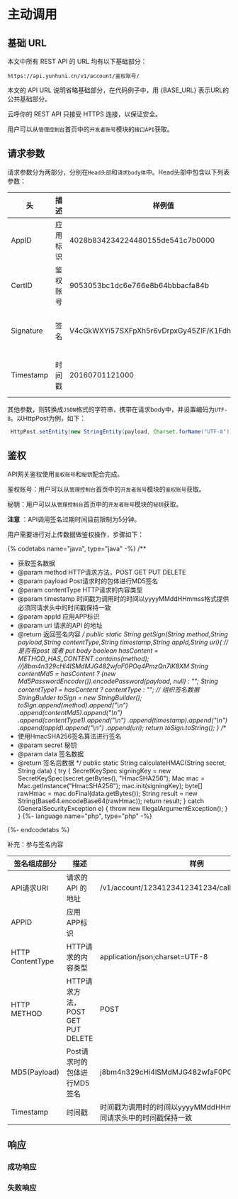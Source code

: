 # 主动调用

## 基础 URL
本文中所有 REST API 的 URL 均有以下基础部分：

```
https://api.yunhuni.cn/v1/account/鉴权账号/
```

本文的 API URL 说明省略基础部分，在代码例子中，用 {BASE_URL} 表示URL的公共基础部分。

云呼你的 REST API 只接受 HTTPS 连接，以保证安全。

用户可以从`管理控制台`首页中的`开发者账号`模块的`接口API`获取。

## 请求参数

请求参数分为两部分，分别在`Head头部`和`请求body体`中。Head头部中包含以下列表参数：

| 头         | 描述   | 样例值                                      | 备注                              |
| --------- | ---- | ---------------------------------------- | ------------------------------- |
| AppID     | 应用标识 | 4028b834234224480155de541c7b0000         | 用户指定的应用标识                       |
| CertID    | 鉴权账号 | 9053053bc1dc6e766e8b64bbbacfa84b         | 用户通过登录控制台获取                     |
| Signature | 签名   | V4cGkWXYi57SXFpXh5r6vDrpxGy45ZlF/K1FdhOm0lk= | 使用HmacSHA256签名算法组合请求数据进行签名，参考鉴权 |
| Timestamp | 时间戳  | 20160701121000                           | 时间戳为调用时的时间以yyyyMMddHHmmss格式提供   |

其他参数，则转换成`JSON`格式的字符串，携带在请求body中，并设置编码为`UTF-8`。以HttpPost为例，如下：

```java
 HttpPost.setEntity(new StringEntity(payload, Charset.forName("UTF-8")));
```

## 鉴权

API网关鉴权使用`鉴权账号`和`秘钥`配合完成。

鉴权账号：用户可以从`管理控制台`首页中的`开发者账号`模块的`鉴权账号`获取。

秘钥：用户可以从`管理控制台`首页中的`开发者账号`模块的`秘钥`获取。

**注意** ：API调用签名过期时间目前限制为5分钟。

用户需要进行对上传数据做鉴权操作，步骤如下：

{% codetabs name="java", type="java" -%}
 /**
 * 获取签名数据
 * @param method HTTP请求方法，POST GET PUT DELETE
 * @param payload Post请求时的包体进行MD5签名
 * @param contentType HTTP请求的内容类型
 * @param timestamp 时间戳为调用时的时间以yyyyMMddHHmmss格式提供 必须同请求头中的时间戳保持一致
 * @param appId 应用APP标识
 * @param uri 请求的API 的地址
 * @return 返回签名内容
 */
public static String getSign(String method,String payload,String contentType,String timestamp,String appId,String uri){
    // 是否有post 或者 put  body
    boolean hasContent = METHOD_HAS_CONTENT.contains(method);
    //j8bm4n329cHi4lSMdMJG482wfaF0POq4PmzQn7lK8XM
    String contentMd5 = hasContent ? (new Md5PasswordEncoder()).encodePassword(payload, null) : "";
    String contentType1 = hasContent ? contentType : "";
    // 组织签名数据
    StringBuilder toSign = new StringBuilder();
    toSign.append(method).append("\n")
            .append(contentMd5).append("\n")
            .append(contentType1).append("\n")
            .append(timestamp).append("\n")
            .append(appId).append("\n")
            .append(uri);
    return toSign.toString();
}
/**
 * 使用HmacSHA256签名算法进行签名
 * @param secret 秘钥
 * @param data 签名数据
 * @return 签名后数据
 */
public static String calculateHMAC(String secret, String data) {
    try {
        SecretKeySpec signingKey = new SecretKeySpec(secret.getBytes(), "HmacSHA256");
        Mac mac = Mac.getInstance("HmacSHA256");
        mac.init(signingKey);
        byte[] rawHmac = mac.doFinal(data.getBytes());
        String result = new String(Base64.encodeBase64(rawHmac));
        return result;
    } catch (GeneralSecurityException e) {
        throw new IllegalArgumentException();
    }
}
{%- language name="php", type="php" -%}


{%- endcodetabs %}

补充：参与签名内容

| 签名组成部分           | 描述                           | 样例                                       |
| ---------------- | ---------------------------- | ---------------------------------------- |
| API请求URI         | 请求的API 的地址                   | /v1/account/1234123412341234/call/1234123411234 |
| APPID            | 应用APP标识                      |                                          |
| HTTP ContentType | HTTP请求的内容类型                  | application/json;charset=UTF-8           |
| HTTP METHOD      | HTTP请求方法，POST GET PUT DELETE | POST                                     |
| MD5(Payload)     | Post请求时的包体进行MD5签名            | j8bm4n329cHi4lSMdMJG482wfaF0POq4PmzQn7lK8XM |
| Timestamp        | 时间戳                          | 时间戳为调用时的时间以yyyyMMddHHmmss格式提供必须同请求头中的时间戳保持一致 |

## 响应

### 成功响应



### 失败响应

